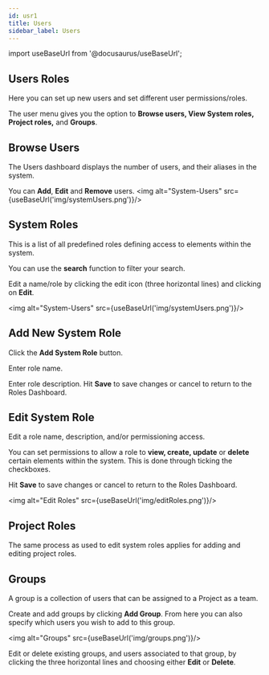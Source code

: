 ```yaml
---
id: usr1
title: Users
sidebar_label: Users
---
```


import useBaseUrl from '@docusaurus/useBaseUrl';

## Users Roles
Here you can set up new users and set different user permissions/roles.

The user menu gives you the option to **Browse users, View System roles, Project roles,** and **Groups**.

## Browse Users

The Users dashboard displays the number of users, and their aliases in the system.

You can **Add**, **Edit** and **Remove** users.
<img alt="System-Users" src={useBaseUrl('img/systemUsers.png')}/>


## System Roles

This is a list of all predefined roles defining access to elements within the system.

You can use the **search** function to filter your search.

Edit a name/role by clicking the edit icon (three horizontal lines) and clicking on **Edit**.

<img alt="System-Users" src={useBaseUrl('img/systemUsers.png')}/>

## Add New System Role

Click the **Add System Role** button.

Enter role name.

Enter role description.
Hit **Save** to save changes or cancel to return to the Roles Dashboard.

## Edit System Role

Edit a role name, description, and/or permissioning access.

You can set permissions to allow a role to **view, create, update** or **delete** certain elements within the system. This is done through ticking the checkboxes.

Hit **Save** to save changes or cancel to return to the Roles Dashboard.

<img alt="Edit Roles" src={useBaseUrl('img/editRoles.png')}/>

## Project Roles

The same process as used to edit system roles applies for adding and editing project roles.

## Groups 

A group is a collection of users that can be assigned to a Project as a team.

Create and add groups by clicking **Add Group**. From here you can also specify which users you wish to add to this group.

<img alt="Groups" src={useBaseUrl('img/groups.png')}/>

Edit or delete existing groups, and users associated to that group, by clicking the three horizontal lines and choosing either **Edit** or **Delete**.